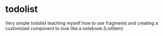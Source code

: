 todolist
========

Very simple todolist teaching myself how to use fragments and creating a customized component to look like a notebook.(ListItem)  
